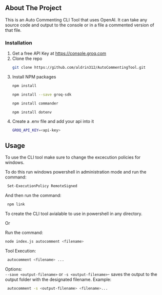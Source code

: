 
<!-- ABOUT THE PROJECT -->
## About The Project
This is an Auto Commenting CLI Tool that uses OpenAI. It can take any source code and output to the console or in a file a commented version of that file.

### Installation

1. Get a free API Key at  https://console.groq.com
2. Clone the repo
   ```sh
   git clone https://github.com/aldrin312/AutoCommentingTool.git
   ```
3. Install NPM packages
   ```sh
   npm install
   ```
   ```sh
   npm install --save groq-sdk
   ```
   ```sh
   npm install commander
   ```
   ```sh
   npm install dotenv
   ```
4. Create a .env file and add your api into it
    ```sh
    GROQ_API_KEY=<api-key>
   ```
<!-- USAGE EXAMPLES -->
## Usage

To use the CLI tool make sure to change the excecution policies for windows.

To do this run windows powershell in administration mode and run the command:
   ```sh
    Set-ExecutionPolicy RemoteSigned
   ```
And then run the command:
   ```sh
    npm link
   ```
To create the CLI tool avialable to use in powershell in any directory.

Or

Run the command:

```sh
node index.js autocomment <filename>
```

Tool Execution:
   ```sh
    autocomment <filename> ...
   ```
Options: \
   `--save <output-filename>` or `-s <output-filename>`- saves the output to the output folder with the designated filename.
   Example:
   ```sh
    autocomment -s <output-filename> <filename>...
   ```
   
   




